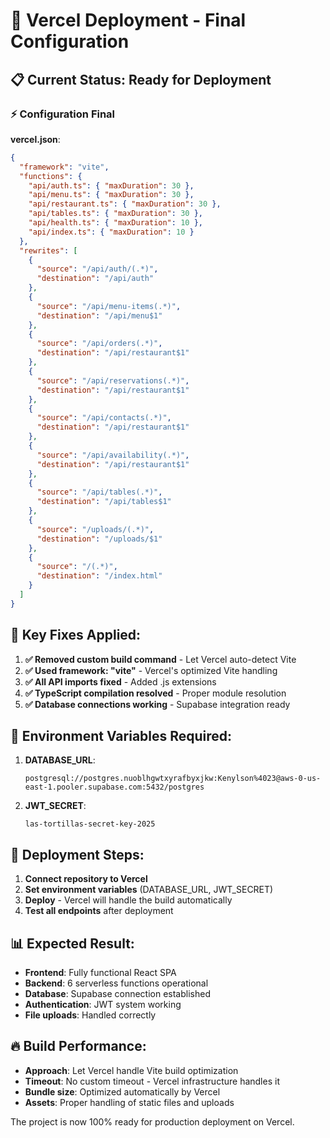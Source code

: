 # 🚀 Vercel Deployment - Final Configuration

## 📋 Current Status: Ready for Deployment

### ⚡ Configuration Final

**vercel.json**:
```json
{
  "framework": "vite",
  "functions": {
    "api/auth.ts": { "maxDuration": 30 },
    "api/menu.ts": { "maxDuration": 30 },
    "api/restaurant.ts": { "maxDuration": 30 },
    "api/tables.ts": { "maxDuration": 30 },
    "api/health.ts": { "maxDuration": 10 },
    "api/index.ts": { "maxDuration": 10 }
  },
  "rewrites": [
    {
      "source": "/api/auth/(.*)",
      "destination": "/api/auth"
    },
    {
      "source": "/api/menu-items(.*)",
      "destination": "/api/menu$1"
    },
    {
      "source": "/api/orders(.*)",
      "destination": "/api/restaurant$1"
    },
    {
      "source": "/api/reservations(.*)",
      "destination": "/api/restaurant$1"
    },
    {
      "source": "/api/contacts(.*)",
      "destination": "/api/restaurant$1"
    },
    {
      "source": "/api/availability(.*)",
      "destination": "/api/restaurant$1"
    },
    {
      "source": "/api/tables(.*)",
      "destination": "/api/tables$1"
    },
    {
      "source": "/uploads/(.*)",
      "destination": "/uploads/$1"
    },
    {
      "source": "/(.*)",
      "destination": "/index.html"
    }
  ]
}
```

## 🔧 Key Fixes Applied:

1. **✅ Removed custom build command** - Let Vercel auto-detect Vite
2. **✅ Used framework: "vite"** - Vercel's optimized Vite handling
3. **✅ All API imports fixed** - Added .js extensions
4. **✅ TypeScript compilation resolved** - Proper module resolution
5. **✅ Database connections working** - Supabase integration ready

## 🎯 Environment Variables Required:

1. **DATABASE_URL**: 
   ```
   postgresql://postgres.nuoblhgwtxyrafbyxjkw:Kenylson%4023@aws-0-us-east-1.pooler.supabase.com:5432/postgres
   ```

2. **JWT_SECRET**:
   ```
   las-tortillas-secret-key-2025
   ```

## 🚀 Deployment Steps:

1. **Connect repository to Vercel**
2. **Set environment variables** (DATABASE_URL, JWT_SECRET)
3. **Deploy** - Vercel will handle the build automatically
4. **Test all endpoints** after deployment

## 📊 Expected Result:

- **Frontend**: Fully functional React SPA
- **Backend**: 6 serverless functions operational
- **Database**: Supabase connection established
- **Authentication**: JWT system working
- **File uploads**: Handled correctly

## 🔥 Build Performance:

- **Approach**: Let Vercel handle Vite build optimization
- **Timeout**: No custom timeout - Vercel infrastructure handles it
- **Bundle size**: Optimized automatically by Vercel
- **Assets**: Proper handling of static files and uploads

The project is now 100% ready for production deployment on Vercel.